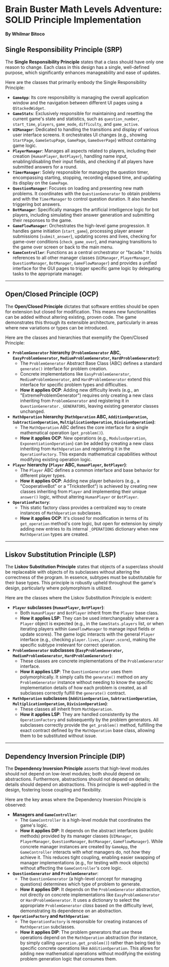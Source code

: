 # Brain Buster Math Levels Adventure: SOLID Principle Implementation

**By Whilmar Bitoco**

## Single Responsibility Principle (SRP)

The **Single Responsibility Principle** states that a class should have only one reason to change. Each class in this design has a single, well-defined purpose, which significantly enhances manageability and ease of updates.

Here are the classes that primarily embody the Single Responsibility Principle:

- **`GameApp`**: Its core responsibility is managing the overall application window and the navigation between different UI pages using a `QStackedWidget`.
- **`GameStats`**: Exclusively responsible for maintaining and resetting the current game's state and statistics, such as `question_number`, `start_time`, `players`, `game_mode`, `difficulty`, and `game_active`.
- **`UIManager`**: Dedicated to handling the transitions and display of various user interface screens. It orchestrates UI changes (e.g., showing `StartPage`, `GameSetupPage`, `GamePage`, `GameOverPage`) without containing game logic.
- **`PlayerManager`**: Manages all aspects related to players, including their creation (`HumanPlayer`, `BotPlayer`), handling name input, enabling/disabling their input fields, and checking if all players have submitted answers for a round.
- **`TimerManager`**: Solely responsible for managing the question timer, encompassing starting, stopping, recording elapsed time, and updating its display on the `GamePage`.
- **`QuestionManager`**: Focuses on loading and presenting new math problems. It coordinates with the `QuestionGenerator` to obtain problems and with the `TimerManager` to control question duration. It also handles triggering bot answers.
- **`BotManager`**: Specifically manages the artificial intelligence logic for bot players, including simulating their answer generation and submitting their responses to the game.
- **`GameFlowManager`**: Orchestrates the high-level game progression. It handles game initiation (`start_game`), processing player answer submissions (`submit_answer`), updating scores and lives, checking for game-over conditions (`check_game_over`), and managing transitions to the game over screen or back to the main menu.
- **`GameController`**: Functions as a central orchestrator or "facade." It holds references to all other manager classes (`UIManager`, `PlayerManager`, `QuestionManager`, `BotManager`, `GameFlowManager`) and provides a unified interface for the GUI pages to trigger specific game logic by delegating tasks to the appropriate manager.

---

## Open/Closed Principle (OCP)

The **Open/Closed Principle** dictates that software entities should be open for extension but closed for modification. This means new functionalities can be added without altering existing, proven code. The game demonstrates this through its extensible architecture, particularly in areas where new variations or types can be introduced.

Here are the classes and hierarchies that exemplify the Open/Closed Principle:

- **`ProblemGenerator` hierarchy (`ProblemGenerator` ABC, `EasyProblemGenerator`, `MediumProblemGenerator`, `HardProblemGenerator`)**:
  - The `ProblemGenerator` Abstract Base Class (ABC) defines a standard `generate()` interface for problem creation.
  - Concrete implementations like `EasyProblemGenerator`, `MediumProblemGenerator`, and `HardProblemGenerator` extend this interface for specific problem types and difficulties.
  - **How it applies OCP**: Adding new difficulty levels (e.g., an "ExtremeProblemGenerator") requires only creating a new class inheriting from `ProblemGenerator` and registering it in `QuestionGenerator._GENERATORS`, leaving existing generator classes unchanged.
- **`MathOperation` hierarchy (`MathOperation` ABC, `AdditionOperation`, `SubtractionOperation`, `MultiplicationOperation`, `DivisionOperation`)**:
  - The `MathOperation` ABC defines the core interface for a single mathematical operation (`get_problem()`).
  - **How it applies OCP**: New operations (e.g., `ModulusOperation`, `ExponentiationOperation`) can be added by creating a new class inheriting from `MathOperation` and registering it in the `OperationFactory`. This expands mathematical capabilities without modifying existing operation logic.
- **`Player` hierarchy (`Player` ABC, `HumanPlayer`, `BotPlayer`)**:
  - The `Player` ABC defines a common interface and base behavior for different player types.
  - **How it applies OCP**: Adding new player behaviors (e.g., a "CooperativeBot" or a "TricksterBot") is achieved by creating new classes inheriting from `Player` and implementing their unique `answer()` logic, without altering `HumanPlayer` or `BotPlayer`.
- **`OperationFactory`**:
  - This static factory class provides a centralized way to create instances of `MathOperation` subclasses.
  - **How it applies OCP**: It's closed for modification in terms of its `get_operation` method's core logic, but open for extension by simply adding new entries to its internal `_OPERATIONS` dictionary when new `MathOperation` types are created.

---

## Liskov Substitution Principle (LSP)

The **Liskov Substitution Principle** states that objects of a superclass should be replaceable with objects of its subclasses without altering the correctness of the program. In essence, subtypes must be substitutable for their base types. This principle is robustly upheld throughout the game's design, particularly where polymorphism is utilized.

Here are the classes where the Liskov Substitution Principle is evident:

- **`Player` subclasses (`HumanPlayer`, `BotPlayer`)**:
  - Both `HumanPlayer` and `BotPlayer` inherit from the `Player` base class.
  - **How it applies LSP**: They can be used interchangeably wherever a `Player` object is expected (e.g., in the `GameStats.players` list, or when iterating players within `GameFlowManager` to manage input fields or update scores). The game logic interacts with the general `Player` interface (e.g., checking `player.lives`, `player.score`), making the specific subtype irrelevant for correct operation.
- **`ProblemGenerator` subclasses (`EasyProblemGenerator`, `MediumProblemGenerator`, `HardProblemGenerator`)**:
  - These classes are concrete implementations of the `ProblemGenerator` interface.
  - **How it applies LSP**: The `QuestionGenerator` uses them polymorphically. It simply calls the `generate()` method on any `ProblemGenerator` instance without needing to know the specific implementation details of how each problem is created, as all subclasses correctly fulfill the `generate()` contract.
- **`MathOperation` subclasses (`AdditionOperation`, `SubtractionOperation`, `MultiplicationOperation`, `DivisionOperation`)**:
  - These classes all inherit from `MathOperation`.
  - **How it applies LSP**: They are handled consistently by the `OperationFactory` and subsequently by the problem generators. All subclasses correctly provide the `get_problem()` method, fulfilling the exact contract defined by the `MathOperation` base class, allowing them to be substituted without issue.

---

## Dependency Inversion Principle (DIP)

The **Dependency Inversion Principle** asserts that high-level modules should not depend on low-level modules; both should depend on abstractions. Furthermore, abstractions should not depend on details; details should depend on abstractions. This principle is well-applied in the design, fostering loose coupling and flexibility.

Here are the key areas where the Dependency Inversion Principle is observed:

- **Managers and `GameController`**:
  - The `GameController` is a high-level module that coordinates the game's logic.
  - **How it applies DIP**: It depends on the abstract interfaces (public methods) provided by its manager classes (`UIManager`, `PlayerManager`, `QuestionManager`, `BotManager`, `GameFlowManager`). While concrete manager instances are created by `GameApp`, the `GameController` interacts with _what_ managers do, not _how_ they achieve it. This reduces tight coupling, enabling easier swapping of manager implementations (e.g., for testing with mock objects) without affecting the `GameController`'s core logic.
- **`QuestionGenerator` and `ProblemGenerator`**:
  - The `QuestionGenerator` (a high-level concept for managing questions) determines which type of problem to generate.
  - **How it applies DIP**: It depends on the `ProblemGenerator` abstraction, not directly on concrete implementations like `EasyProblemGenerator` or `HardProblemGenerator`. It uses a dictionary to select the appropriate `ProblemGenerator` _class_ based on the difficulty level, demonstrating its dependence on an abstraction.
- **`OperationFactory` and `MathOperation`**:
  - The `OperationFactory` is responsible for creating instances of `MathOperation` subclasses.
  - **How it applies DIP**: The problem generators that _use_ these operations depend on the `MathOperation` abstraction (for instance, by simply calling `operation.get_problem()`) rather than being tied to specific concrete operations like `AdditionOperation`. This allows for adding new mathematical operations without modifying the existing problem generation logic that consumes them.
